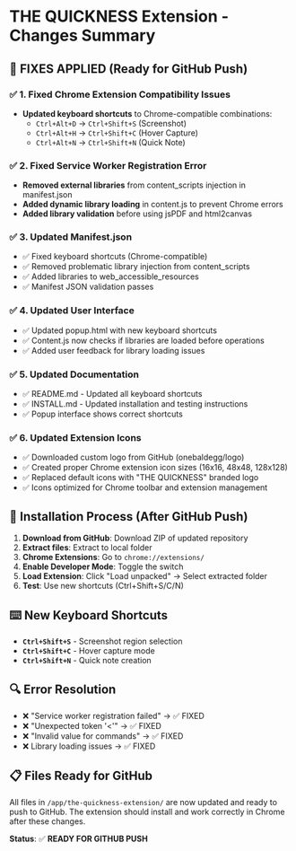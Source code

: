 # THE QUICKNESS Extension - Changes Summary

## 🔧 **FIXES APPLIED (Ready for GitHub Push)**

### ✅ **1. Fixed Chrome Extension Compatibility Issues**
- **Updated keyboard shortcuts** to Chrome-compatible combinations:
  - `Ctrl+Alt+D` → `Ctrl+Shift+S` (Screenshot)
  - `Ctrl+Alt+H` → `Ctrl+Shift+C` (Hover Capture)  
  - `Ctrl+Alt+N` → `Ctrl+Shift+N` (Quick Note)

### ✅ **2. Fixed Service Worker Registration Error**
- **Removed external libraries** from content_scripts injection in manifest.json
- **Added dynamic library loading** in content.js to prevent Chrome errors
- **Added library validation** before using jsPDF and html2canvas

### ✅ **3. Updated Manifest.json**
- ✅ Fixed keyboard shortcuts (Chrome-compatible)
- ✅ Removed problematic library injection from content_scripts
- ✅ Added libraries to web_accessible_resources
- ✅ Manifest JSON validation passes

### ✅ **4. Updated User Interface**
- ✅ Updated popup.html with new keyboard shortcuts
- ✅ Content.js now checks if libraries are loaded before operations
- ✅ Added user feedback for library loading issues

### ✅ **5. Updated Documentation**
- ✅ README.md - Updated all keyboard shortcuts
- ✅ INSTALL.md - Updated installation and testing instructions  
- ✅ Popup interface shows correct shortcuts

### ✅ **6. Updated Extension Icons**
- ✅ Downloaded custom logo from GitHub (onebaldegg/logo)
- ✅ Created proper Chrome extension icon sizes (16x16, 48x48, 128x128)
- ✅ Replaced default icons with "THE QUICKNESS" branded logo
- ✅ Icons optimized for Chrome toolbar and extension management

## 🚀 **Installation Process (After GitHub Push)**

1. **Download from GitHub**: Download ZIP of updated repository
2. **Extract files**: Extract to local folder
3. **Chrome Extensions**: Go to `chrome://extensions/`
4. **Enable Developer Mode**: Toggle the switch
5. **Load Extension**: Click "Load unpacked" → Select extracted folder
6. **Test**: Use new shortcuts (Ctrl+Shift+S/C/N)

## ⌨️ **New Keyboard Shortcuts**
- **`Ctrl+Shift+S`** - Screenshot region selection
- **`Ctrl+Shift+C`** - Hover capture mode
- **`Ctrl+Shift+N`** - Quick note creation

## 🔍 **Error Resolution**
- ❌ "Service worker registration failed" → ✅ FIXED
- ❌ "Unexpected token '<'" → ✅ FIXED  
- ❌ "Invalid value for commands" → ✅ FIXED
- ❌ Library loading issues → ✅ FIXED

## 📋 **Files Ready for GitHub**
All files in `/app/the-quickness-extension/` are now updated and ready to push to GitHub. The extension should install and work correctly in Chrome after these changes.

**Status**: ✅ **READY FOR GITHUB PUSH**